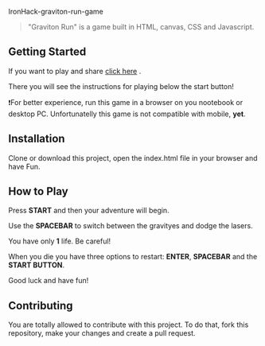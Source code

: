  IronHack-graviton-run-game
> "Graviton Run" is a game built in HTML, canvas, CSS and Javascript.



## Getting Started
If you want to play and share [click here](https://gabrielbohn99.github.io/graviton-run-game/) .

There you will see the instructions for playing below the start button!

:exclamation:For better experience, run this game in a browser on you nootebook or desktop PC. Unfortunatelly this game is not compatible with mobile, **yet**.



## Installation
Clone or download this project, open the index.html file in your browser and have Fun.



## How to Play
Press **START** and then your adventure will begin.

Use the **SPACEBAR** to switch between the gravityes and dodge the lasers.

You have only **1** life. Be careful! 

When you die you have three options to restart: **ENTER**, **SPACEBAR** and the **START BUTTON**.

Good luck and have fun!



## Contributing
You are totally allowed to contribute with this project. To do that, fork this repository, make your changes and create a pull request.
